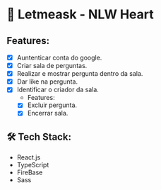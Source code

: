 # 🚧 Letmeask - NLW Heart

## Features:

- [x] Auntenticar conta do google.
- [x] Criar sala de perguntas.
- [x] Realizar e mostrar pergunta dentro da sala.
- [x] Dar like na pergunta.
- [x] Identificar o criador da sala.
  - Features:
  - [x] Excluir pergunta.
  - [x] Encerrar sala.

## 🛠️ Tech Stack:

- React.js
- TypeScript
- FireBase
- Sass
